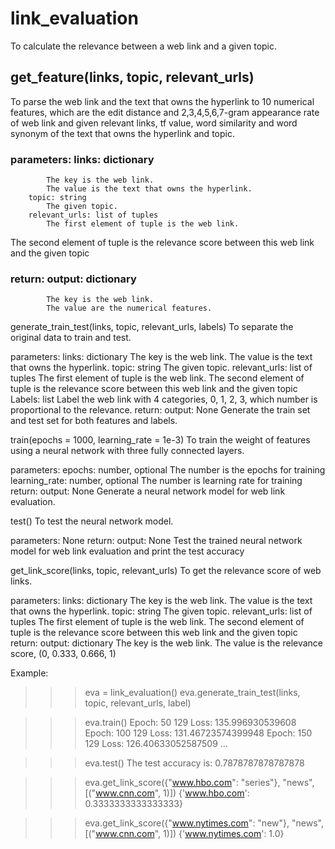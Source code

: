 # link_evaluation	
To calculate the relevance between a web link and a given topic.

## get_feature(links, topic, relevant_urls)
To parse the web link and the text that owns the hyperlink to 10 numerical features, which are the edit distance and 2,3,4,5,6,7-gram appearance rate of web link and given relevant links, tf value, word similarity and word synonym of the text that owns the hyperlink and topic. 

### parameters: 	links: dictionary
			The key is the web link.
			The value is the text that owns the hyperlink.
		topic: string
			The given topic.
		relevant_urls: list of tuples
			The first element of tuple is the web link.
The second element of tuple is the relevance score between this web link and the given topic
### return:		output: dictionary
			The key is the web link.
			The value are the numerical features.

generate_train_test(links, topic, relevant_urls, labels)
To separate the original data to train and test.

parameters: 	links: dictionary
			The key is the web link.
			The value is the text that owns the hyperlink.
		topic: string
			The given topic.
		relevant_urls: list of tuples
			The first element of tuple is the web link.
The second element of tuple is the relevance score between this web link and the given topic
		Labels: list
Label the web link with 4 categories, 0, 1, 2, 3, which number is proportional to the relevance.
return:		output: None
			Generate the train set and test set for both features and labels.

train(epochs = 1000, learning_rate = 1e-3)
To train the weight of features using a neural network with three fully connected layers.

parameters: 	epochs: number, optional
			The number is the epochs for training
		learning_rate: number, optional
			The number is learning rate for training
return:		output: None
			Generate a neural network model for web link evaluation.

test()
To test the neural network model.

parameters: 	None
return:		output: None
Test the trained neural network model for web link evaluation and print the test accuracy

get_link_score(links, topic, relevant_urls)
To get the relevance score of web links.

parameters: 	links: dictionary
			The key is the web link.
			The value is the text that owns the hyperlink.
		topic: string
			The given topic.
		relevant_urls: list of tuples
			The first element of tuple is the web link.
The second element of tuple is the relevance score between this web link and the given topic
return:		output: dictionary
			The key is the web link.
			The value is the relevance score, (0, 0.333, 0.666, 1)

Example:

>>> eva = link_evaluation()
>>> eva.generate_train_test(links, topic, relevant_urls, label)

>>> eva.train()
Epoch: 50 129 Loss: 135.996930539608
Epoch: 100 129 Loss: 131.46723574399948
Epoch: 150 129 Loss: 126.40633052587509
…

>>> eva.test()
The test accuracy is: 0.7878787878787878

>>> eva.get_link_score({"www.hbo.com": "series"}, "news", [("www.cnn.com", 1)])
{'www.hbo.com': 0.3333333333333333}

>>> eva.get_link_score({"www.nytimes.com": "new"}, "news", [("www.cnn.com", 1)])
{'www.nytimes.com': 1.0}
